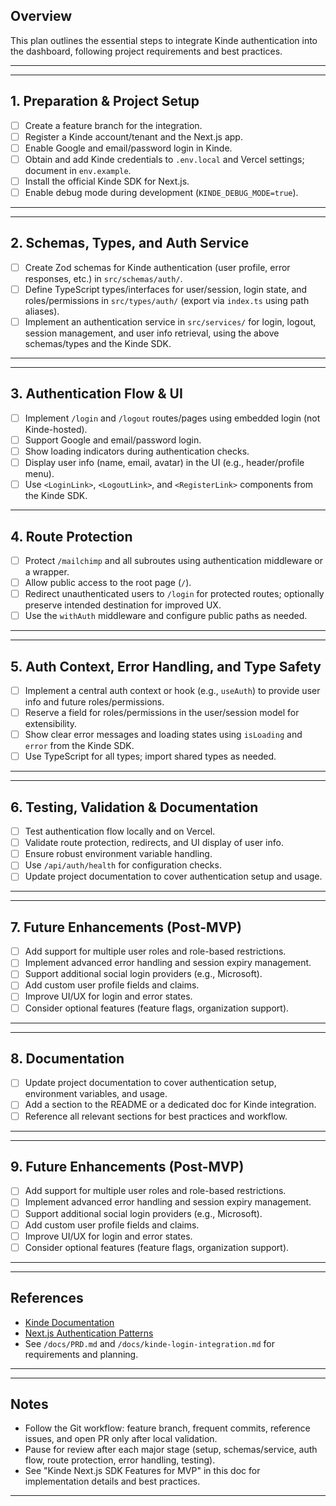 ## Overview

This plan outlines the essential steps to integrate Kinde authentication into the dashboard, following project requirements and best practices.

---

---

## 1. Preparation & Project Setup

- [ ] Create a feature branch for the integration.
- [ ] Register a Kinde account/tenant and the Next.js app.
- [ ] Enable Google and email/password login in Kinde.
- [ ] Obtain and add Kinde credentials to `.env.local` and Vercel settings; document in `env.example`.
- [ ] Install the official Kinde SDK for Next.js.
- [ ] Enable debug mode during development (`KINDE_DEBUG_MODE=true`).

---

---

## 2. Schemas, Types, and Auth Service

- [ ] Create Zod schemas for Kinde authentication (user profile, error responses, etc.) in `src/schemas/auth/`.
- [ ] Define TypeScript types/interfaces for user/session, login state, and roles/permissions in `src/types/auth/` (export via `index.ts` using path aliases).
- [ ] Implement an authentication service in `src/services/` for login, logout, session management, and user info retrieval, using the above schemas/types and the Kinde SDK.

---

---

## 3. Authentication Flow & UI

- [ ] Implement `/login` and `/logout` routes/pages using embedded login (not Kinde-hosted).
- [ ] Support Google and email/password login.
- [ ] Show loading indicators during authentication checks.
- [ ] Display user info (name, email, avatar) in the UI (e.g., header/profile menu).
- [ ] Use `<LoginLink>`, `<LogoutLink>`, and `<RegisterLink>` components from the Kinde SDK.

---

## 4. Route Protection

- [ ] Protect `/mailchimp` and all subroutes using authentication middleware or a wrapper.
- [ ] Allow public access to the root page (`/`).
- [ ] Redirect unauthenticated users to `/login` for protected routes; optionally preserve intended destination for improved UX.
- [ ] Use the `withAuth` middleware and configure public paths as needed.

---

---

## 5. Auth Context, Error Handling, and Type Safety

- [ ] Implement a central auth context or hook (e.g., `useAuth`) to provide user info and future roles/permissions.
- [ ] Reserve a field for roles/permissions in the user/session model for extensibility.
- [ ] Show clear error messages and loading states using `isLoading` and `error` from the Kinde SDK.
- [ ] Use TypeScript for all types; import shared types as needed.

---

---

## 6. Testing, Validation & Documentation

- [ ] Test authentication flow locally and on Vercel.
- [ ] Validate route protection, redirects, and UI display of user info.
- [ ] Ensure robust environment variable handling.
- [ ] Use `/api/auth/health` for configuration checks.
- [ ] Update project documentation to cover authentication setup and usage.

---

---

## 7. Future Enhancements (Post-MVP)

- [ ] Add support for multiple user roles and role-based restrictions.
- [ ] Implement advanced error handling and session expiry management.
- [ ] Support additional social login providers (e.g., Microsoft).
- [ ] Add custom user profile fields and claims.
- [ ] Improve UI/UX for login and error states.
- [ ] Consider optional features (feature flags, organization support).

---

---

## 8. Documentation

- [ ] Update project documentation to cover authentication setup, environment variables, and usage.
- [ ] Add a section to the README or a dedicated doc for Kinde integration.
- [ ] Reference all relevant sections for best practices and workflow.

---

---

## 9. Future Enhancements (Post-MVP)

- [ ] Add support for multiple user roles and role-based restrictions.
- [ ] Implement advanced error handling and session expiry management.
- [ ] Support additional social login providers (e.g., Microsoft).
- [ ] Add custom user profile fields and claims.
- [ ] Improve UI/UX for login and error states.
- [ ] Consider optional features (feature flags, organization support).

---

---

## References

- [Kinde Documentation](https://kinde.com/docs/)
- [Next.js Authentication Patterns](https://nextjs.org/docs/app/building-your-application/authentication)
- See `/docs/PRD.md` and `/docs/kinde-login-integration.md` for requirements and planning.

---

---

## Notes

- Follow the Git workflow: feature branch, frequent commits, reference issues, and open PR only after local validation.
- Pause for review after each major stage (setup, schemas/service, auth flow, route protection, error handling, testing).
- See "Kinde Next.js SDK Features for MVP" in this doc for implementation details and best practices.

---
